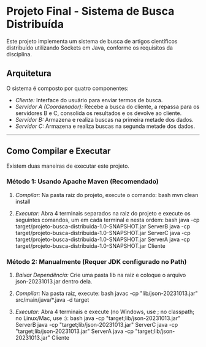 # Projeto Final - Sistema de Busca Distribuída

Este projeto implementa um sistema de busca de artigos científicos distribuído utilizando Sockets em Java, conforme os requisitos da disciplina.

## Arquitetura

O sistema é composto por quatro componentes:
- *Cliente:* Interface do usuário para enviar termos de busca.
- *Servidor A (Coordenador):* Recebe a busca do cliente, a repassa para os servidores B e C, consolida os resultados e os devolve ao cliente.
- *Servidor B:* Armazena e realiza buscas na primeira metade dos dados.
- *Servidor C:* Armazena e realiza buscas na segunda metade dos dados.

---

## Como Compilar e Executar

Existem duas maneiras de executar este projeto.

### Método 1: Usando Apache Maven (Recomendado)

1.  *Compilar:* Na pasta raiz do projeto, execute o comando:
    bash
    mvn clean install
    
2.  *Executar:* Abra 4 terminais separados na raiz do projeto e execute os seguintes comandos, um em cada terminal e nesta ordem:
    bash
    java -cp target/projeto-busca-distribuida-1.0-SNAPSHOT.jar ServerB
    java -cp target/projeto-busca-distribuida-1.0-SNAPSHOT.jar ServerC
    java -cp target/projeto-busca-distribuida-1.0-SNAPSHOT.jar ServerA
    java -cp target/projeto-busca-distribuida-1.0-SNAPSHOT.jar Cliente
    

### Método 2: Manualmente (Requer JDK configurado no Path)

1.  *Baixar Dependência:* Crie uma pasta lib na raiz e coloque o arquivo json-20231013.jar dentro dela.
2.  *Compilar:* Na pasta raiz, execute:
    bash
    javac -cp "lib/json-20231013.jar" src/main/java/*.java -d target
    
3.  *Executar:* Abra 4 terminais e execute (no Windows, use ; no classpath; no Linux/Mac, use :):
    bash
    java -cp "target;lib/json-20231013.jar" ServerB
    java -cp "target;lib/json-20231013.jar" ServerC
    java -cp "target;lib/json-20231013.jar" ServerA
    java -cp "target;lib/json-20231013.jar" Cliente
